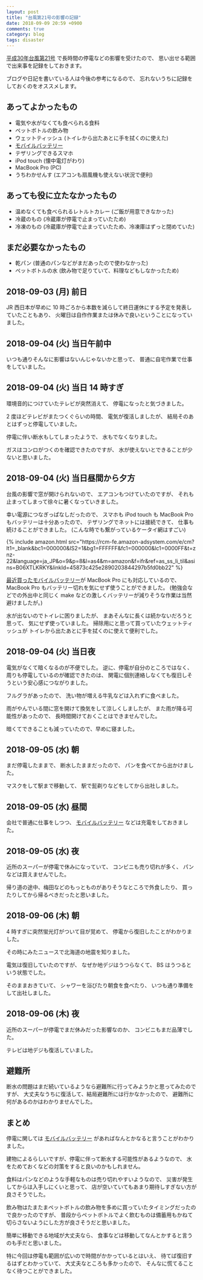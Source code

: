 ```yaml
---
layout: post
title: "台風第21号の影響の記録"
date: 2018-09-09 20:59 +0900
comments: true
category: blog
tags: disaster
---
```

[平成30年台風第21号](https://ja.wikipedia.org/wiki/%E5%B9%B3%E6%88%9030%E5%B9%B4%E5%8F%B0%E9%A2%A8%E7%AC%AC21%E5%8F%B7)
で長時間の停電などの影響を受けたので、
思い出せる範囲で出来事を記録をしておきます。

ブログや日記を書いている人は今後の参考になるので、
忘れないうちに記録をしておくのをオススメします。

<!--more-->

## あってよかったもの

- 電気や水がなくても食べられる食料
- ペットボトルの飲み物
- ウェットティッシュ (トイレから出たあとに手を拭くのに使えた)
- [モバイルバッテリー](https://amzn.to/2Qgh7gk)
- テザリングできるスマホ
- iPod touch (懐中電灯がわり)
- MacBook Pro (PC)
- うちわかせんす (エアコンも扇風機も使えない状況で便利)

## あっても役に立たなかったもの

- 温めなくても食べられるレトルトカレー (ご飯が用意できなかった)
- 冷蔵のもの (冷蔵庫が停電で止まっていたため)
- 冷凍のもの (冷蔵庫が停電で止まっていたため、冷凍庫はずっと閉めていた)

## まだ必要なかったもの

- 乾パン (普通のパンなどがまだあったので使わなかった)
- ペットボトルの水 (飲み物で足りていて、料理などもしなかったため)

## 2018-09-03 (月) 前日

JR 西日本が早めに 10 時ごろから本数を減らして終日運休にする予定を発表していたこともあり、
火曜日は自作作業または休みで良いということになっていました。

## 2018-09-04 (火) 当日午前中

いつも通りそんなに影響はないんじゃないかと思って、
普通に自宅作業で仕事をしていました。

## 2018-09-04 (火) 当日 14 時すぎ

環境音的につけていたテレビが突然消えて、
停電になったと気づきました。

2 度ほどテレビがまたつくぐらいの時間、
電気が復活しましたが、
結局そのあとはずっと停電していました。

停電に伴い断水もしてしまったようで、
水もでなくなりました。

ガスはコンロがつくのを確認できたのですが、
水が使えないとできることが少ないと思いました。

## 2018-09-04 (火) 当日昼間から夕方

台風の影響で窓が開けられないので、
エアコンもつけていたのですが、
それも止まってしまって徐々に暑くなっていきました。

幸い電源につなぎっぱなしだったので、
スマホも iPod touch も MacBook Pro もバッテリーは十分あったので、
テザリングでネットには接続できて、
仕事も続けることができました。
(こんな時でも繋がっているケータイ網はすごい)

<div class="amazon pull-right">
{% include amazon.html src="https://rcm-fe.amazon-adsystem.com/e/cm?lt1=_blank&bc1=000000&IS2=1&bg1=FFFFFF&fc1=000000&lc1=0000FF&t=znz-22&language=ja_JP&o=9&p=8&l=as4&m=amazon&f=ifr&ref=as_ss_li_til&asins=B06XTLKRKY&linkId=45873c425e2890203844297b5fd0bb22" %}
</div>

[最近買ったモバイルバッテリー](https://amzn.to/2Qgh7gk)が
MacBook Pro にも対応しているので、
MacBook Pro もバッテリー切れを気にせず使うことができました。
(勉強会などでの外出中と同じく make などの激しくバッテリーが減りそうな作業は当然避けましたが。)

水が出ないのでトイレに困りましたが、
まあそんなに長くは続かないだろうと思って、
気にせず使っていました。
掃除用にと思って買っていたウェットティッシュが
トイレから出たあとに手を拭くのに使えて便利でした。

## 2018-09-04 (火) 当日夜

電気がなくて暗くなるのが不便でした。
逆に、停電が自分のところではなく、周りも停電しているのが確認できたのは、
関電に個別連絡しなくても復旧しそうという安心感につながりました。

フルグラがあったので、
洗い物が増える牛乳などは入れずに食べました。

雨がやんでいる間に窓を開けて換気をして涼しくしましたが、
また雨が降る可能性があったので、
長時間開けておくことはできませんでした。

暗くてできることも減っていたので、早めに寝ました。

## 2018-09-05 (水) 朝

まだ停電したままで、
断水したままだったので、
パンを食べてから出かけました。

マスクをして駅まで移動して、
駅で髭剃りなどをしてから出社しました。

## 2018-09-05 (水) 昼間

会社で普通に仕事をしつつ、
[モバイルバッテリー](https://amzn.to/2Qgh7gk)
などは充電をしておきました。

## 2018-09-05 (水) 夜

近所のスーパーが停電で休みになっていて、
コンビニも売り切れが多く、
パンなどは買えませんでした。

帰り道の途中、梅田などのもっとものがありそうなところで外食したり、
買ったりしてから帰るべきだったと思いました。

## 2018-09-06 (木) 朝

4 時すぎに突然蛍光灯がついて目が覚めて、
停電から復旧したことがわかりました。

その時にみたニュースで北海道の地震を知りました。

電気は復旧していたのですが、
なぜか地デジはうつらなくて、
BS はうつるという状態でした。

そのままおきていて、
シャワーを浴びたり朝食を食べたり、
いつも通り準備をして出社しました。

## 2018-09-06 (木) 夜

近所のスーパーが停電でまだ休みだった影響なのか、
コンビニもまだ品薄でした。

テレビは地デジも復活していました。

## 避難所

断水の問題はまだ続いているようなら避難所に行ってみようかと思ってみたのですが、
大丈夫なうちに復活して、結局避難所には行かなかったので、
避難所に何があるのかはわかりませんでした。

## まとめ

停電に関しては
[モバイルバッテリー](https://amzn.to/2Qgh7gk)
があればなんとかなると言うことがわかりました。

建物によるらしいですが、停電に伴って断水する可能性があるようなので、
水をためておくなどの対策をすると良いのかもしれません。

食料はパンなどのような手軽なものは売り切れやすいようなので、
災害が発生してからは入手しにくいと思って、
店が空いていてもあまり期待しすぎない方が良さそうでした。

飲み物はたまたまペットボトルの飲み物を多めに買っていたタイミングだったので良かったのですが、
普段からペットボトルでよく飲むものは備蓄用もかねて切らさないようにした方が良さそうだと思いました。

簡単に移動できる地域が大丈夫なら、
食事などは移動してなんとかすると言うのも手だと思いました。

特に今回は停電も範囲が広いので時間がかかっているとはいえ、
待てば復旧するはずとわかっていて、
大丈夫なところも多かったので、
そんなに慌てることなく待つことができました。
